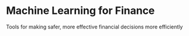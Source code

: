 # Machine Learning for Finance
Tools for making safer, more effective financial decisions more efficiently
